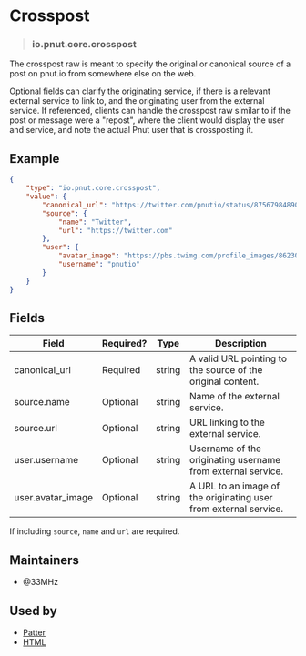 <!-- give your raw a title -->
# Crosspost

<!-- specify the "type" for your raw -->
> ### io.pnut.core.crosspost

<!-- provide a description of what your raw represents -->
The crosspost raw is meant to specify the original or canonical source of a post on pnut.io from somewhere else on the web.

Optional fields can clarify the originating service, if there is a relevant external service to link to, and the originating user from the external service. If referenced, clients can handle the crosspost raw similar to if the post or message were a "repost", where the client would display the user and service, and note the actual Pnut user that is crossposting it.

<!-- provide at least one example of what your raw might look like in the wild -->
## Example

~~~ json
{
    "type": "io.pnut.core.crosspost",
    "value": {
        "canonical_url": "https://twitter.com/pnutio/status/875679848903192576",
        "source": {
            "name": "Twitter",
            "url": "https://twitter.com"
        },
        "user": {
            "avatar_image": "https://pbs.twimg.com/profile_images/862301868910813184/H4iLmfZ4_bigger.jpg",
            "username": "pnutio"
        }
    }
}
~~~

<!-- provide a complete description of the fields in the "value" object for your raw -->
## Fields

| Field         | Required? | Type   | Description                                                 |
| -----         | --------- | ----   | -----------                                                 |
| canonical_url | Required  | string | A valid URL pointing to the source of the original content. |
| source.name   | Optional  | string | Name of the external service. |
| source.url    | Optional  | string | URL linking to the external service. |
| user.username | Optional  | string | Username of the originating username from external service. |
| user.avatar_image | Optional | string | A URL to an image of the originating user from external service. |

If including `source`, `name` and `url` are required.

<!-- provide a way to contact you -->
## Maintainers
* @33MHz

<!-- provide references to compatible apps / service -->
## Used by
* [Patter](https://patter.chat)
* [HTML](https://html.is)